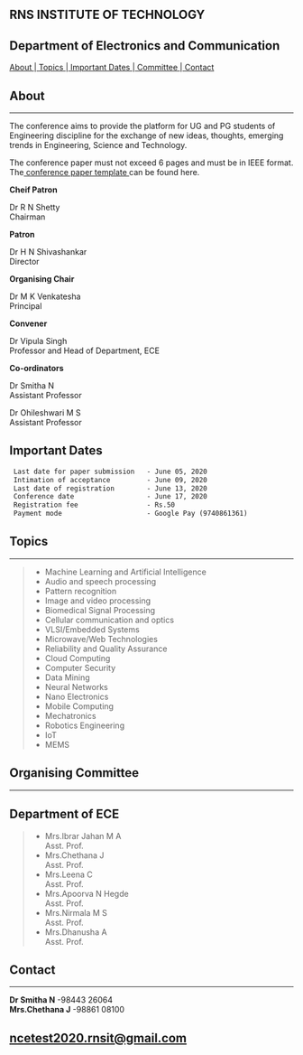 ## RNS INSTITUTE OF TECHNOLOGY

## Department of Electronics and Communication
[ About ](#about)|[ Topics ](#topics)|[ Important Dates ](#important-dates)|[ Committee ](#organising-committee)|[ Contact ](#contact)

## About ##

* * *
The conference aims to provide the platform for UG and PG students of Engineering discipline for the exchange of new ideas, thoughts, emerging trends in Engineering, Science and Technology.

The conference paper must not exceed 6 pages and must be in IEEE format. The[ conference paper template ](https://www.google.com/) can be found here.



**Cheif Patron**

 Dr R N Shetty<br />
 Chairman

**Patron**

Dr H N Shivashankar<br />
Director

**Organising Chair**

Dr M K Venkatesha<br />
Principal

**Convener**

Dr Vipula Singh<br />
Professor and Head of Department, ECE

**Co-ordinators**

 Dr Smitha N<br/>
 Assistant Professor

 Dr Ohileshwari M S<br/>
 Assistant Professor

## Important Dates ## 

```markdown
 Last date for paper submission   - June 05, 2020 
 Intimation of acceptance         - June 09, 2020
 Last date of registration        - June 13, 2020
 Conference date                  - June 17, 2020
 Registration fee                 - Rs.50
 Payment mode                     - Google Pay (9740861361)

```

## Topics ##
 
* * *
>- Machine Learning and Artificial Intelligence
>- Audio and speech processing
>- Pattern recognition
>- Image and video processing
>- Biomedical Signal Processing
>- Cellular communication and optics
>- VLSI/Embedded Systems
>- Microwave/Web Technologies
>- Reliability and Quality Assurance
>- Cloud Computing
>- Computer Security
>- Data Mining
>- Neural Networks
>- Nano Electronics
>- Mobile Computing
>- Mechatronics
>- Robotics Engineering
>- IoT
>- MEMS


## Organising Committee ##

* * *

## Department of ECE
>- Mrs.Ibrar Jahan M A          
Asst. Prof.
>- Mrs.Chethana J             
Asst. Prof.
>- Mrs.Leena C                  
Asst. Prof.
>- Mrs.Apoorva N Hegde          
Asst. Prof.
>- Mrs.Nirmala M S           
Asst. Prof.
>- Mrs.Dhanusha A               
Asst. Prof.


## Contact ##

* * *

 **Dr Smitha N**         -98443 26064<br/>
 **Mrs.Chethana J**      -98861 08100
## ncetest2020.rnsit@gmail.com
